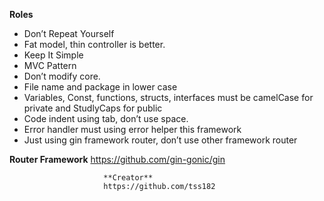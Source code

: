 **Roles**
-	Don’t  Repeat Yourself
-	Fat model, thin controller is better.
-	Keep It Simple
-	MVC Pattern
-	Don’t modify core.
-	File name and package in lower case
-	Variables, Const, functions, structs, interfaces must be camelCase  for private and StudlyCaps for public
-	Code indent using tab, don’t use space.
-	Error handler must using error helper this framework
-	Just using gin framework router, don’t use other framework router

**Router Framework**
                         https://github.com/gin-gonic/gin
                         
                         **Creator**
                         https://github.com/tss182